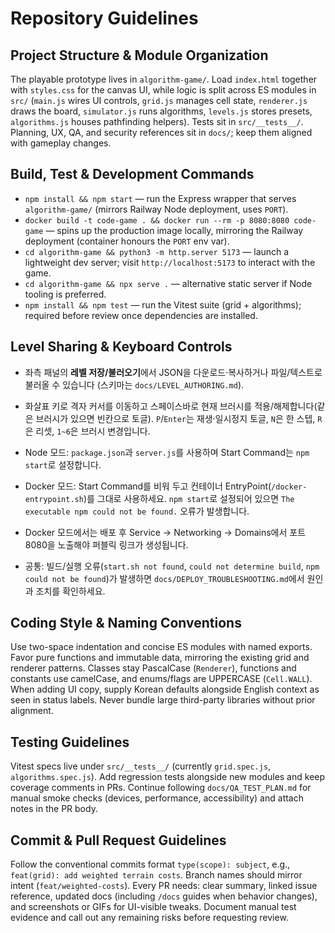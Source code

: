 # Repository Guidelines

## Project Structure & Module Organization
The playable prototype lives in `algorithm-game/`. Load `index.html` together with `styles.css` for the canvas UI, while logic is split across ES modules in `src/` (`main.js` wires UI controls, `grid.js` manages cell state, `renderer.js` draws the board, `simulator.js` runs algorithms, `levels.js` stores presets, `algorithms.js` houses pathfinding helpers). Tests sit in `src/__tests__/`. Planning, UX, QA, and security references sit in `docs/`; keep them aligned with gameplay changes.

## Build, Test & Development Commands
- `npm install && npm start` — run the Express wrapper that serves `algorithm-game/` (mirrors Railway Node deployment, uses `PORT`).
- `docker build -t code-game . && docker run --rm -p 8080:8080 code-game` — spins up the production image locally, mirroring the Railway deployment (container honours the `PORT` env var).
- `cd algorithm-game && python3 -m http.server 5173` — launch a lightweight dev server; visit `http://localhost:5173` to interact with the game.
- `cd algorithm-game && npx serve .` — alternative static server if Node tooling is preferred.
- `npm install && npm test` — run the Vitest suite (grid + algorithms); required before review once dependencies are installed.

## Level Sharing & Keyboard Controls
- 좌측 패널의 **레벨 저장/불러오기**에서 JSON을 다운로드·복사하거나 파일/텍스트로 불러올 수 있습니다 (스키마는 `docs/LEVEL_AUTHORING.md`).
- 화살표 키로 격자 커서를 이동하고 스페이스바로 현재 브러시를 적용/해제합니다(같은 브러시가 있으면 빈칸으로 토글). `P`/`Enter`는 재생·일시정지 토글, `N`은 한 스텝, `R`은 리셋, `1~6`은 브러시 변경입니다.

- Node 모드: `package.json`과 `server.js`를 사용하며 Start Command는 `npm start`로 설정합니다.
- Docker 모드: Start Command를 비워 두고 컨테이너 EntryPoint(`/docker-entrypoint.sh`)를 그대로 사용하세요. `npm start`로 설정되어 있으면 `The executable npm could not be found.` 오류가 발생합니다.
- Docker 모드에서는 배포 후 Service → Networking → Domains에서 포트 8080을 노출해야 퍼블릭 링크가 생성됩니다.
- 공통: 빌드/실행 오류(`start.sh not found`, `could not determine build`, `npm could not be found`)가 발생하면 `docs/DEPLOY_TROUBLESHOOTING.md`에서 원인과 조치를 확인하세요.

## Coding Style & Naming Conventions
Use two-space indentation and concise ES modules with named exports. Favor pure functions and immutable data, mirroring the existing grid and renderer patterns. Classes stay PascalCase (`Renderer`), functions and constants use camelCase, and enums/flags are UPPERCASE (`Cell.WALL`). When adding UI copy, supply Korean defaults alongside English context as seen in status labels. Never bundle large third-party libraries without prior alignment.

## Testing Guidelines
Vitest specs live under `src/__tests__/` (currently `grid.spec.js`, `algorithms.spec.js`). Add regression tests alongside new modules and keep coverage comments in PRs. Continue following `docs/QA_TEST_PLAN.md` for manual smoke checks (devices, performance, accessibility) and attach notes in the PR body.

## Commit & Pull Request Guidelines
Follow the conventional commits format `type(scope): subject`, e.g., `feat(grid): add weighted terrain costs`. Branch names should mirror intent (`feat/weighted-costs`). Every PR needs: clear summary, linked issue reference, updated docs (including `/docs` guides when behavior changes), and screenshots or GIFs for UI-visible tweaks. Document manual test evidence and call out any remaining risks before requesting review.
